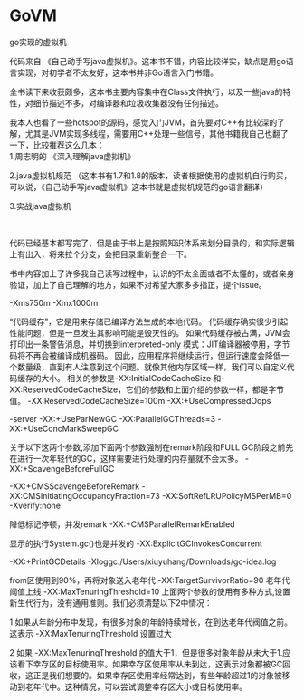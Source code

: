 # GoVM
go实现的虚拟机

代码来自 《自己动手写java虚拟机》。这本书不错，内容比较详实，缺点是用go语言实现，对初学者不太友好，这本书并非Go语言入门书籍。<br/>

全书读下来收获颇多，这本书主要内容集中在Class文件执行，以及一些java的特性，对细节描述不多，对编译器和垃圾收集器没有任何描述。<br/>

我本人也看了一些hotspot的源码，感觉入门JVM，首先要对C++有比较深的了解，尤其是JVM实现多线程，需要用C++处理一些信号，其他书籍我自己也翻了一下，比较推荐这么几本：<br/>
1.周志明的 《深入理解java虚拟机》<br/>

2.java虚拟机规范 （这本书有1.7和1.8的版本，读者根据使用的虚拟机自行购买，可以说，《自己动手写java虚拟机》这本书就是虚拟机规范的go语言翻译）

3.实战java虚拟机<br/>

<br/>

代码已经基本都写完了，但是由于书上是按照知识体系来划分目录的，和实际逻辑上有出入，将来拉个分支，会把目录重新整合一下。<br/>

书中内容加上了许多我自己读写过程中，认识的不太全面或者不太懂的，或者亲身验证，加上了自己理解的地方，如果不对希望大家多多指正，提个issue。<br/>

-Xms750m
-Xmx1000m

“代码缓存”，它是用来存储已编译方法生成的本地代码。
代码缓存确实很少引起性能问题，但是一旦发生其影响可能是毁灭性的。
如果代码缓存被占满，JVM会打印出一条警告消息，并切换到interpreted-only 模式：JIT编译器被停用，字节码将不再会被编译成机器码。
因此，应用程序将继续运行，但运行速度会降低一个数量级，直到有人注意到这个问题。就像其他内存区域一样，我们可以自定义代码缓存的大小。
相关的参数是-XX:InitialCodeCacheSize 和-XX:ReservedCodeCacheSize，它们的参数和上面介绍的参数一样，都是字节值。
-XX:ReservedCodeCacheSize=100m 
-XX:+UseCompressedOops

-server
-XX:+UseParNewGC
-XX:ParallelGCThreads=3
-XX:+UseConcMarkSweepGC

关于以下这两个参数,添加下面两个参数强制在remark阶段和FULL GC阶段之前先在进行一次年轻代的GC，这样需要进行处理的内存量就不会太多。
-XX:+ScavengeBeforeFullGC 

-XX:+CMSScavengeBeforeRemark
-XX:CMSInitiatingOccupancyFraction=73
-XX:SoftRefLRUPolicyMSPerMB=0
-Xverify:none

降低标记停顿，并发remark
-XX:+CMSParallelRemarkEnabled 

显示的执行System.gc()也是并发的
-XX:ExplicitGCInvokesConcurrent

-XX:+PrintGCDetails
-Xloggc:/Users/xiuyuhang/Downloads/gc-idea.log


from区使用到90%，再将对象送入老年代
-XX:TargetSurvivorRatio=90
老年代阈值上线
-XX:MaxTenuringThreshold=10
上面两个参数的使用有多种方式,设置新生代行为，没有通用准则。我们必须清楚以下2中情况：

1 如果从年龄分布中发现，有很多对象的年龄持续增长，在到达老年代阀值之前。这表示 -XX:MaxTenuringThreshold 设置过大

2 如果 -XX:MaxTenuringThreshold 的值大于1，但是很多对象年龄从未大于1.应该看下幸存区的目标使用率。如果幸存区使用率从未到达，这表示对象都被GC回收，这正是我们想要的。如果幸存区使用率经常达到，有些年龄超过1的对象被移动到老年代中。这种情况，可以尝试调整幸存区大小或目标使用率。
